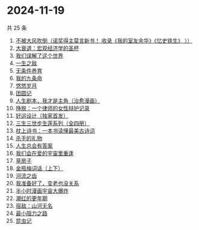 # 2024-11-19

共 25 条

<!-- BEGIN WEREAD -->
<!-- 最后更新时间 2024-11-19 21:07:15 +0800 -->
1. [不被大风吹倒（诺奖得主莫言新书！ 收录《我的室友余华》《忆史铁生》 ））](https://weread.qq.com/web/bookDetail/2c032e80813ab95aag019524)
1. [大衰退：宏观经济学的圣杯](https://weread.qq.com/web/bookDetail/f9132cf0813ab9597g014eb1)
1. [我们误解了这个世界](https://weread.qq.com/web/bookDetail/40f32200813ab702dg017fef)
1. [一生之敌](https://weread.qq.com/web/bookDetail/96232f70813ab9596g010e94)
1. [无条件养育](https://weread.qq.com/web/bookDetail/27b327b05e44c227b752c9d)
1. [我的九条命](https://weread.qq.com/web/bookDetail/33c32eb0813ab702dg01853a)
1. [悠悠岁月](https://weread.qq.com/web/bookDetail/ca0329a0813ab95b0g012500)
1. [团圆记](https://weread.qq.com/web/bookDetail/b64323c0813ab9595g0181f0)
1. [人生剧本，我才是主角（治愈漫画）](https://weread.qq.com/web/bookDetail/1a132750813ab9560g016b47)
1. [挣脱：一个律师的女性辩护记录](https://weread.qq.com/web/bookDetail/7a532e50813ab7fedg010cfc)
1. [好运设计（独家首发）](https://weread.qq.com/web/bookDetail/6ef32e40813ab8e9bg014638)
1. [三生三世步生莲系列（全四册）](https://weread.qq.com/web/bookDetail/d5132800813ab93c3g016a96)
1. [枕上诗书：一本书读懂最美古诗词](https://weread.qq.com/web/bookDetail/b6132de0813ab6e44g0146c2)
1. [杀手的礼物](https://weread.qq.com/web/bookDetail/5c632a80813ab9560g0178e0)
1. [人生总会有答案](https://weread.qq.com/web/bookDetail/e1c32810813ab89bcg0125fc)
1. [我们会在爱的宇宙里重逢](https://weread.qq.com/web/bookDetail/e2e32880813ab9509g0170ee)
1. [草房子](https://weread.qq.com/web/bookDetail/e9a32d80813ab8540g012d73)
1. [金瓶梅词话（上下）](https://weread.qq.com/web/bookDetail/06e32820813ab952cg01724c)
1. [河流之齿](https://weread.qq.com/web/bookDetail/fd1321c0813ab952dg012a8d)
1. [我准备好了，变老也没关系](https://weread.qq.com/web/bookDetail/ecd32b20813ab950cg0170c0)
1. [半小时漫画宇宙大爆炸](https://weread.qq.com/web/bookDetail/3e9321f07277f0223e98277)
1. [潮红的更年期](https://weread.qq.com/web/bookDetail/da732140813ab950cg013364)
1. [宿敌：山河无名](https://weread.qq.com/web/bookDetail/fd032830813ab7c72g019e69)
1. [最小阻力之路](https://weread.qq.com/web/bookDetail/6aa32c50813ab7e0eg011b5e)
1. [昆虫记](https://weread.qq.com/web/bookDetail/a2c323c0716395daa2c155a)
<!-- END WEREAD -->